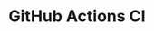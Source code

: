 # GitHub Actions CI




















































































































































































































































































































































































































































































































































































































































































































































































































































































































































































































































































































































































































































































































































































































































































































































































































































































































































































































































































































































































































































































































































































































































































































































































































































































































































































































































































































































































































































































































































































































































































































































































































































































































































































































































































































































































































































































































































































































































